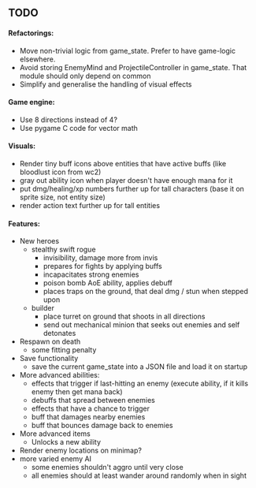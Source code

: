 ## TODO

#### Refactorings:
* Move non-trivial logic from game_state. Prefer to have game-logic elsewhere.
* Avoid storing EnemyMind and ProjectileController in game_state. That module should only depend on common
* Simplify and generalise the handling of visual effects

#### Game engine:
* Use 8 directions instead of 4?
* Use pygame C code for vector math

#### Visuals:
* Render tiny buff icons above entities that have active buffs (like bloodlust icon from wc2)
* gray out ability icon when player doesn't have enough mana for it
* put dmg/healing/xp numbers further up for tall characters (base it on sprite size, not entity size)
* render action text further up for tall entities

#### Features:
* New heroes
    * stealthy swift rogue
        * invisibility, damage more from invis
        * prepares for fights by applying buffs
        * incapacitates strong enemies
        * poison bomb AoE ability, applies debuff
        * places traps on the ground, that deal dmg / stun when stepped upon
    * builder
        * place turret on ground that shoots in all directions
        * send out mechanical minion that seeks out enemies and self detonates
* Respawn on death
    * some fitting penalty
* Save functionality
    * save the current game_state into a JSON file and load it on startup
* More advanced abilities:
    * effects that trigger if last-hitting an enemy (execute ability, if it kills enemy then get mana back)
    * debuffs that spread between enemies
    * effects that have a chance to trigger
    * buff that damages nearby enemies
    * buff that bounces damage back to enemies
* More advanced items
    * Unlocks a new ability
* Render enemy locations on minimap?
* more varied enemy AI
    * some enemies shouldn't aggro until very close
    * all enemies should at least wander around randomly when in sight